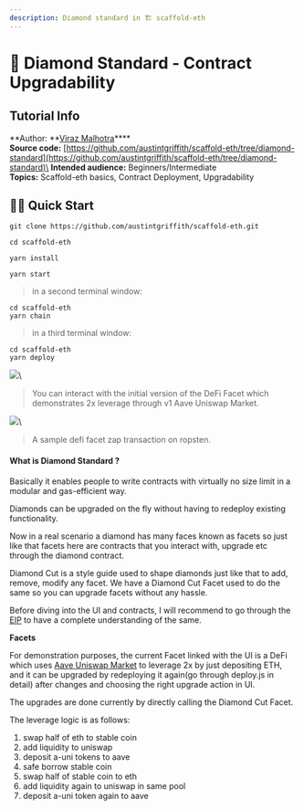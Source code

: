 ```yaml
---
description: Diamond standard in 🏗 scaffold-eth
---
```


# 💎 Diamond Standard - Contract Upgradability

## Tutorial Info

**Author: **[Viraz Malhotra](https://github.com/viraj124)****\
**Source code:** [https://github.com/austintgriffith/scaffold-eth/tree/diamond-standard](https://github.com/austintgriffith/scaffold-eth/tree/diamond-standard)\
**Intended audience:** Beginners/Intermediate\
**Topics:** Scaffold-eth basics, Contract Deployment, Upgradability

## 🏃‍♀️ Quick Start

```
git clone https://github.com/austintgriffith/scaffold-eth.git

cd scaffold-eth
```

```
yarn install
```

```
yarn start
```

> in a second terminal window:

```
cd scaffold-eth
yarn chain
```

> in a third terminal window:

```
cd scaffold-eth
yarn deploy
```

[![](https://camo.githubusercontent.com/6482a1d9e5feb383b02b27fbdea94b30ec643e8438386983e55d43b4b698fca0/68747470733a2f2f692e696d6775722e636f6d2f6353304b4854612e706e67)](https://camo.githubusercontent.com/6482a1d9e5feb383b02b27fbdea94b30ec643e8438386983e55d43b4b698fca0/68747470733a2f2f692e696d6775722e636f6d2f6353304b4854612e706e67)\


> You can interact with the initial version of the DeFi Facet which demonstrates 2x leverage through v1 Aave Uniswap Market.

[![](https://camo.githubusercontent.com/587e09edaf79e22911049ce164240cb930cc5ef6c95d251187c2086f14023838/68747470733a2f2f692e696d6775722e636f6d2f3264466f307a332e706e67)](https://camo.githubusercontent.com/587e09edaf79e22911049ce164240cb930cc5ef6c95d251187c2086f14023838/68747470733a2f2f692e696d6775722e636f6d2f3264466f307a332e706e67)\


> A sample defi facet zap transaction on ropsten.

#### What is Diamond Standard ?

Basically it enables people to write contracts with virtually no size limit in a modular and gas-efficient way.

Diamonds can be upgraded on the fly without having to redeploy existing functionality.

Now in a real scenario a diamond has many faces known as facets so just like that facets here are contracts that you interact with, upgrade etc through the diamond contract.

Diamond Cut is a style guide used to shape diamonds just like that to add, remove, modify any facet. We have a Diamond Cut Facet used to do the same so you can upgrade facets without any hassle.

Before diving into the UI and contracts, I will recommend to go through the [EIP](https://eips.ethereum.org/EIPS/eip-2535) to have a complete understanding of the same.

**Facets**

For demonstration purposes, the current Facet linked with the UI is a DeFi which uses [Aave Uniswap Market](https://docs.aave.com/developers/v/1.0/deployed-contracts/uniswap-market) to leverage 2x by just depositing ETH, and it can be upgraded by redeploying it again(go through deploy.js in detail) after changes and choosing the right upgrade action in UI.

The upgrades are done currently by directly calling the Diamond Cut Facet.

The leverage logic is as follows:

1. swap half of eth to stable coin
2. add liquidity to uniswap
3. deposit a-uni tokens to aave
4. safe borrow stable coin
5. swap half of stable coin to eth
6. add liquidity again to uniswap in same pool
7. deposit a-uni token again to aave

